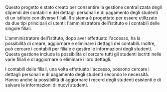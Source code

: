 Questo progetto è stato creato per consentire la gestione centralizzata degli stipendi dei contabili e dei dettagli personali e di pagamento degli studenti di un istituto con diverse filiali. Il sistema è progettato per essere utilizzato da due tipi principali di utenti: l'amministratore dell'istituto e i contabili delle singole filiali.

L'amministratore dell'istituto, dopo aver effettuato l'accesso, ha la possibilità di creare, aggiornare e eliminare i dettagli dei contabili. Inoltre, può cercare i contabili per filiale e gestire le informazioni degli studenti. Questa gestione include la possibilità di cercare tutti gli studenti iscritti nelle varie filiali e di aggiornare o eliminare i loro dettagli.

I contabili delle filiali, una volta effettuato l'accesso, possono cercare i dettagli personali e di pagamento degli studenti secondo le necessità. Hanno anche la possibilità di aggiornare i record degli studenti esistenti e di salvare le informazioni di nuovi studenti.

